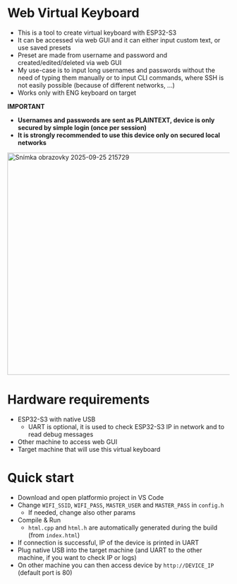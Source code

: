 # Web Virtual Keyboard
- This is a tool to create virtual keyboard with ESP32-S3
- It can be accessed via web GUI and it can either input custom text, or use saved presets
- Preset are made from username and password and created/edited/deleted via web GUI
- My use-case is to input long usernames and passwords without the need of typing them manually or to input CLI commands, where SSH is not easily possible (because of different networks, ...)
- Works only with ENG keyboard on target

**IMPORTANT**
- **Usernames and passwords are sent as PLAINTEXT, device is only secured by simple login (once per session)**
- **It is strongly recommended to use this device only on secured local networks**

<img width="1227" height="503" alt="Snímka obrazovky 2025-09-25 215729" src="https://github.com/user-attachments/assets/3959b888-51c9-48d7-bdba-ff45bc24d5d8" />

# Hardware requirements
- ESP32-S3 with native USB
    - UART is optional, it is used to check ESP32-S3 IP in network and to read debug messages
- Other machine to access web GUI
- Target machine that will use this virtual keyboard

# Quick start
- Download and open platformio project in VS Code
- Change `WIFI_SSID`, `WIFI_PASS`, `MASTER_USER` and `MASTER_PASS` in `config.h`
    - If needed, change also other params
- Compile & Run
    - `html.cpp` and `html.h` are automatically generated during the build (from `index.html`)
- If connection is successful, IP of the device is printed in UART
- Plug native USB into the target machine (and UART to the other machine, if you want to check IP or logs)
- On other machine you can then access device by `http://DEVICE_IP` (default port is 80)
